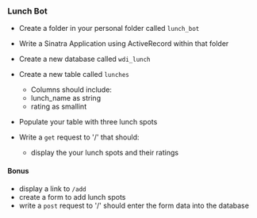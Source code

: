 ### Lunch Bot


- Create a folder in your personal folder called `lunch_bot`

- Write a Sinatra Application using ActiveRecord within that folder

- Create a new database called `wdi_lunch`
- Create a new table called `lunches`
	- Columns should include:
	- lunch_name as string
	- rating as smallint
- Populate your table with three lunch spots

- Write a `get` request to '/' that should:
	- display the your lunch spots and their ratings
	

#### Bonus

- display a link to `/add`
- create a form to add lunch spots
- write a `post` request to '/' should enter the form data into the database

